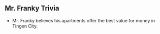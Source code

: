 ## Mr. Franky Trivia 

* Mr. Franky believes his apartments offer the best value for money in Tingen City. 
